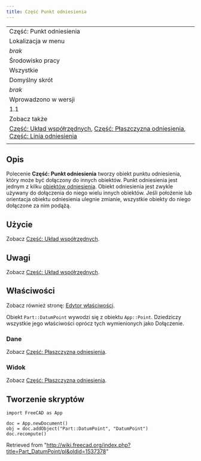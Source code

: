 ```yaml
---
title: Część Punkt odniesienia
---
```

|  |
| --- |
| Część: Punkt odniesienia |
| Lokalizacja w menu |
| *brak* |
| Środowisko pracy |
| Wszystkie |
| Domyślny skrót |
| *brak* |
| Wprowadzono w wersji |
| 1.1 |
| Zobacz także |
| [Część: Układ współrzędnych](/Part_CoordinateSystem/pl "Part CoordinateSystem/pl"), [Część: Płaszczyzna odniesienia](/Part_DatumPlane/pl "Part DatumPlane/pl"), [Część: Linia odniesienia](/Part_DatumLine/pl "Part DatumLine/pl") |
|  |

## Opis

Polecenie **Część: Punkt odniesienia** tworzy obiekt punktu odniesienia, który może być dołączony do innych obiektów. Punkt odniesienia jest jednym z kilku [obiektów odniesienia](/Std_Base/pl#Utwórz_geometrie_odniesienia "Std Base/pl"). Obiekt odniesienia jest zwykle używany do dołączenia do niego wielu innych obiektów. Jeśli położenie lub orientacja obiektu odniesienia ulegnie zmianie, wszystkie obiekty do niego dołączone za nim podążą.

## Użycie

Zobacz [Część: Układ współrzędnych](/Part_CoordinateSystem/pl#Użycie "Part CoordinateSystem/pl").

## Uwagi

Zobacz [Część: Układ współrzędnych](/Part_CoordinateSystem/pl#Uwagi "Part CoordinateSystem/pl").

## Właściwości

Zobacz również stronę: [Edytor właściwości](/Property_editor/pl "Property editor/pl").

Obiekt `Part::DatumPoint` wywodzi się z obiektu `App::Point`. Dziedziczy wszystkie jego właściwości oprócz tych wymienionych jako Dołączenie.

### Dane

Zobacz [Część: Płaszczyzna odniesienia](/Part_DatumPlane/pl#Dane "Part DatumPlane/pl").

### Widok

Zobacz [Część: Płaszczyzna odniesienia](/Part_DatumPlane/pl#Widok "Part DatumPlane/pl").

## Tworzenie skryptów

```
import FreeCAD as App

doc = App.newDocument()
obj = doc.addObject("Part::DatumPoint", "DatumPoint")
doc.recompute()

```

Retrieved from "<http://wiki.freecad.org/index.php?title=Part_DatumPoint/pl&oldid=1537378>"